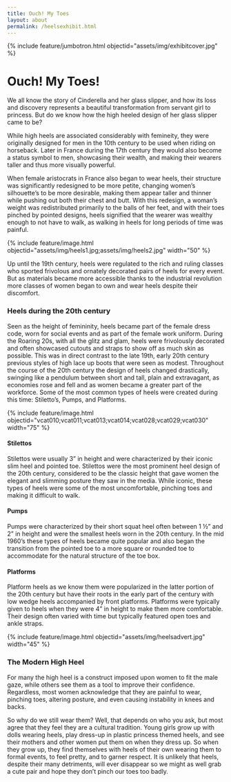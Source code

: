 ```yaml
---
title: Ouch! My Toes
layout: about
permalink: /heelsexhibit.html
---
```

{% include feature/jumbotron.html objectid="assets/img/exhibitcover.jpg" %}

# Ouch! My Toes!
We all know the story of Cinderella and her glass slipper, and how its loss and discovery represents a beautiful transformation from servant girl to princess. But do we know how the high heeled design of her glass slipper came to be?

While high heels are associated considerably with femineity, they were originally designed for men in the 10th century to be used when riding on horseback. Later in France during the 17th century they would also become a status symbol to men, showcasing their wealth, and making their wearers taller and thus more visually powerful.

When female aristocrats in France also began to wear heels, their structure was significantly redesigned to be more petite, changing women’s silhouette’s to be more desirable, making them appear taller and thinner while pushing out both their chest and butt. With this redesign, a woman’s weight was redistributed primarily to the balls of her feet, and with their toes pinched by pointed designs, heels signified that the wearer was wealthy enough to not have to walk, as walking in heels for long periods of time was painful.

{% include feature/image.html objectid="assets/img/heels1.jpg;assets/img/heels2.jpg" width="50" %}

Up until the 19th century, heels were regulated to the rich and ruling classes who sported frivolous and ornately decorated pairs of heels for every event. But as materials became more accessible thanks to the industrial revolution more classes of women began to own and wear heels despite their discomfort.

### Heels during the 20th century
Seen as the height of femininity, heels became part of the female dress code, worn for social events and as part of the female work uniform. During the Roaring 20s, with all the glitz and glam, heels were frivolously decorated and often showcased cutouts and straps to show off as much skin as possible. This was in direct contrast to the late 19th, early 20th century previous styles of high lace up boots that were seen as modest. Throughout the course of the 20th century the design of heels changed drastically, swinging like a pendulum between short and tall, plain and extravagant, as economies rose and fell and as women became a greater part of the workforce. Some of the most common types of heels were created during this time: Stiletto’s, Pumps, and Platforms.

{% include feature/image.html objectid="vcat010;vcat011;vcat013;vcat014;vcat028;vcat029;vcat030" width="75" %}

#### Stilettos
Stilettos were usually 3” in height and were characterized by their iconic slim heel and pointed toe. Stilettos were the most prominent heel design of the 20th century, considered to be the classic height that gave women the elegant and slimming posture they saw in the media. While iconic, these types of heels were some of the most uncomfortable, pinching toes and making it difficult to walk.
#### Pumps
Pumps were characterized by their short squat heel often between 1 ½” and 2” in height and were the smallest heels worn in the 20th century. In the mid 1960’s these types of heels became quite popular and also began the transition from the pointed toe to a more square or rounded toe to accommodate for the natural structure of the toe box.
#### Platforms
Platform heels as we know them were popularized in the latter portion of the 20th century but have their roots in the early part of the century with low wedge heels accompanied by front platforms. Platforms were typically given to heels when they were 4” in height to make them more comfortable. Their design often varied with time but typically featured open toes and ankle straps.

{% include feature/image.html objectid="assets/img/heelsadvert.jpg" width="45" %}

### The Modern High Heel
For many the high heel is a construct imposed upon women to fit the male gaze, while others see them as a tool to improve their confidence. Regardless, most women acknowledge that they are painful to wear, pinching toes, altering posture, and even causing instability in knees and backs.

So why do we still wear them? Well, that depends on who you ask, but most agree that they feel they are a cultural tradition. Young girls grow up with dolls wearing heels, play dress-up in plastic princess themed heels, and see their mothers and other women put them on when they dress up. So when they grow up, they find themselves with heels of their own wearing them to formal events, to feel pretty, and to garner respect. It is unlikely that heels, despite their many detriments, will ever disappear so we might as well grab a cute pair and hope they don’t pinch our toes too badly. 
